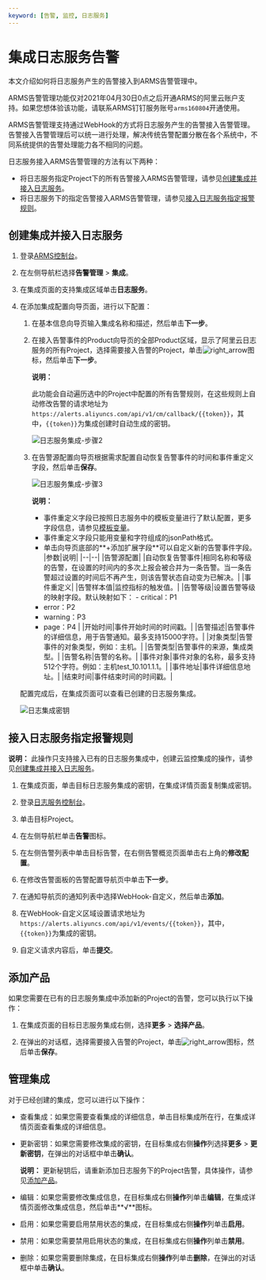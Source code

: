 ```yaml
---
keyword: [告警, 监控, 日志服务]
---
```


# 集成日志服务告警

本文介绍如何将日志服务产生的告警接入到ARMS告警管理中。

ARMS告警管理功能仅对2021年04月30日0点之后开通ARMS的阿里云账户支持。如果您想体验该功能，请联系ARMS钉钉服务账号`arms160804`开通使用。

ARMS告警管理支持通过WebHook的方式将日志服务产生的告警接入告警管理。告警接入告警管理后可以统一进行处理，解决传统告警配置分散在各个系统中，不同系统提供的告警处理能力各不相同的问题。

日志服务接入ARMS告警管理的方法有以下两种：

-   将日志服务指定Project下的所有告警接入ARMS告警管理，请参见[创建集成并接入日志服务](#section_omn_34m_f05)。
-   将日志服务下的指定告警接入ARMS告警管理，请参见[接入日志服务指定报警规则](#section_whv_3ls_k35)。

## 创建集成并接入日志服务

1.  登录[ARMS控制台](https://arms.console.aliyun.com/#/home)。

2.  在左侧导航栏选择**告警管理** \> **集成**。

3.  在集成页面的支持集成区域单击**日志服务**。

4.  在添加集成配置向导页面，进行以下配置：

    1.  在基本信息向导页输入集成名称和描述，然后单击**下一步**。

    2.  在接入告警事件的Product向导页的全部Product区域，显示了阿里云日志服务的所有Project，选择需要接入告警的Project，单击![right_arrow](https://static-aliyun-doc.oss-accelerate.aliyuncs.com/assets/img/zh-CN/9028155061/p179404.png)图标，然后单击**下一步**。

        **说明：**

        此功能会自动遍历选中的Project中配置的所有告警规则，在这些规则上自动修改告警的请求地址为`https://alerts.aliyuncs.com/api/v1/cm/callback/{{token}}`，其中，`{{token}}`为集成创建时自动生成的密钥。

        ![日志服务集成-步骤2](https://static-aliyun-doc.oss-accelerate.aliyuncs.com/assets/img/zh-CN/7688640261/p270374.png)

    3.  在告警源配置向导页根据需求配置自动恢复告警事件的时间和事件重定义字段，然后单击**保存**。

        ![日志服务集成-步骤3 ](https://static-aliyun-doc.oss-accelerate.aliyuncs.com/assets/img/zh-CN/7688640261/p270377.png)

        **说明：**

        -   事件重定义字段已按照日志服务中的模板变量进行了默认配置，更多字段信息，请参见[模板变量](/cn.zh-CN/告警/告警（旧版）/参考信息/模板变量.md)。
        -   事件重定义字段只能用变量和字符组成的jsonPath格式。
        -   单击向导页底部的**+添加扩展字段**可以自定义新的告警事件字段。
        |参数|说明|
        |--|--|
        |告警源配置|
        |自动恢复告警事件|相同名称和等级的告警，在设置的时间内的多次上报会被合并为一条告警。当一条告警超过设置的时间后不再产生，则该告警状态自动变为已解决。|
        |事件重定义|
        |告警样本值|监控指标的触发值。|
        |告警等级|设置告警等级的映射字段。默认映射如下：        -   critical：P1
        -   error：P2
        -   warning：P3
        -   page：P4 |
        |开始时间|事件开始时间的时间戳。|
        |告警描述|告警事件的详细信息，用于告警通知。最多支持15000字符。|
        |对象类型|告警事件的对象类型，例如：主机。|
        |告警类型|告警事件的来源，集成类型。|
        |告警名称|告警的名称。|
        |事件对象|事件对象的名称，最多支持512个字符。例如：主机test\_10.101.1.1。|
        |事件地址|事件详细信息地址。|
        |结束时间|事件结束时间的时间戳。|

    配置完成后，在集成页面可以查看已创建的日志服务集成。

    ![日志集成密钥 ](https://static-aliyun-doc.oss-accelerate.aliyuncs.com/assets/img/zh-CN/6325391261/p272438.png)


## 接入日志服务指定报警规则

**说明：** 此操作只支持接入已有的日志服务集成中，创建云监控集成的操作，请参见[创建集成并接入日志服务](#section_omn_34m_f05)。

1.  在集成页面，单击目标日志服务集成的密钥，在集成详情页面复制集成密钥。

2.  登录[日志服务控制台](https://sls.console.aliyun.com)。

3.  单击目标Project。

4.  在左侧导航栏单击**告警**图标。

5.  在左侧告警列表中单击目标告警，在右侧告警概览页面单击右上角的**修改配置**。

6.  在修改告警面板的告警配置导航页中单击**下一步**。

7.  在通知导航页的通知列表中选择WebHook-自定义，然后单击**添加**。

8.  在WebHook-自定义区域设置请求地址为`https://alerts.aliyuncs.com/api/v1/events/{{token}}`，其中，`{{token}}`为集成的密钥。

9.  自定义请求内容后，单击**提交**。


## 添加产品

如果您需要在已有的日志服务集成中添加新的Project的告警，您可以执行以下操作：

1.  在集成页面的目标日志服务集成右侧，选择**更多** \> **选择产品**。

2.  在弹出的对话框，选择需要接入告警的Project，单击![right_arrow](https://static-aliyun-doc.oss-accelerate.aliyuncs.com/assets/img/zh-CN/9028155061/p179404.png)图标，然后单击**保存**。


## 管理集成

对于已经创建的集成，您可以进行以下操作：

-   查看集成：如果您需要查看集成的详细信息，单击目标集成所在行，在集成详情页面查看集成的详细信息。
-   更新密钥：如果您需要修改集成的密钥，在目标集成右侧**操作**列选择**更多** \> **更新密钥**，在弹出的对话框中单击**确认**。

    **说明：** 更新秘钥后，请重新添加日志服务下的Project告警，具体操作，请参见[添加产品](#section_cdg_rkl_5rx)。

-   编辑：如果您需要修改集成信息，在目标集成右侧**操作**列单击**编辑**，在集成详情页面修改集成信息，然后单击**√**图标。
-   启用：如果您需要启用禁用状态的集成，在目标集成右侧**操作**列单击**启用**。
-   禁用：如果您需要禁用启用状态的集成，在目标集成右侧**操作**列单击**禁用**。
-   删除：如果您需要删除集成，在目标集成右侧**操作**列单击**删除**，在弹出的对话框中单击**确认**。

